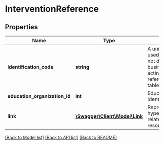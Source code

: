 # InterventionReference

## Properties
Name | Type | Description | Notes
------------ | ------------- | ------------- | -------------
**identification_code** | **string** | A unique identifier used as Primary Key, not derived from business logic, when acting as Foreign Key, references the parent table. | [optional] 
**education_organization_id** | **int** | EducationOrganization Identity Column | [optional] 
**link** | [**\Swagger\Client\Model\Link**](Link.md) | Represents a hyperlink to the related intervention resource. | [optional] 

[[Back to Model list]](../README.md#documentation-for-models) [[Back to API list]](../README.md#documentation-for-api-endpoints) [[Back to README]](../README.md)


